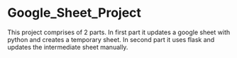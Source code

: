 # Google_Sheet_Project
This project comprises of 2 parts. In first part it updates a google sheet with python and creates a temporary sheet. In second part it uses flask and updates the intermediate sheet manually.
